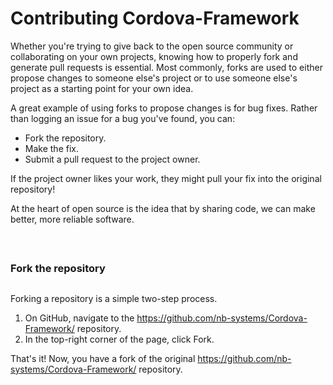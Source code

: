 # Contributing Cordova-Framework
Whether you're trying to give back to the open source community or collaborating on your own projects, knowing how to properly fork and generate pull requests is essential.
Most commonly, forks are used to either propose changes to someone else's project or to use someone else's project as a starting point for your own idea.

A great example of using forks to propose changes is for bug fixes. Rather than logging an issue for a bug you've found, you can:

- Fork the repository.
- Make the fix.
- Submit a pull request to the project owner.

If the project owner likes your work, they might pull your fix into the original repository!

At the heart of open source is the idea that by sharing code, we can make better, more reliable software.

<br />

##
### Fork the repository
##
Forking a repository is a simple two-step process.

1. On GitHub, navigate to the <a href="https://github.com/nb-systems/Cordova-Framework/">https://github.com/nb-systems/Cordova-Framework/</a> repository.
2. In the top-right corner of the page, click Fork.

That's it! Now, you have a fork of the original <a href="https://github.com/nb-systems/Cordova-Framework/">https://github.com/nb-systems/Cordova-Framework/</a> repository.
